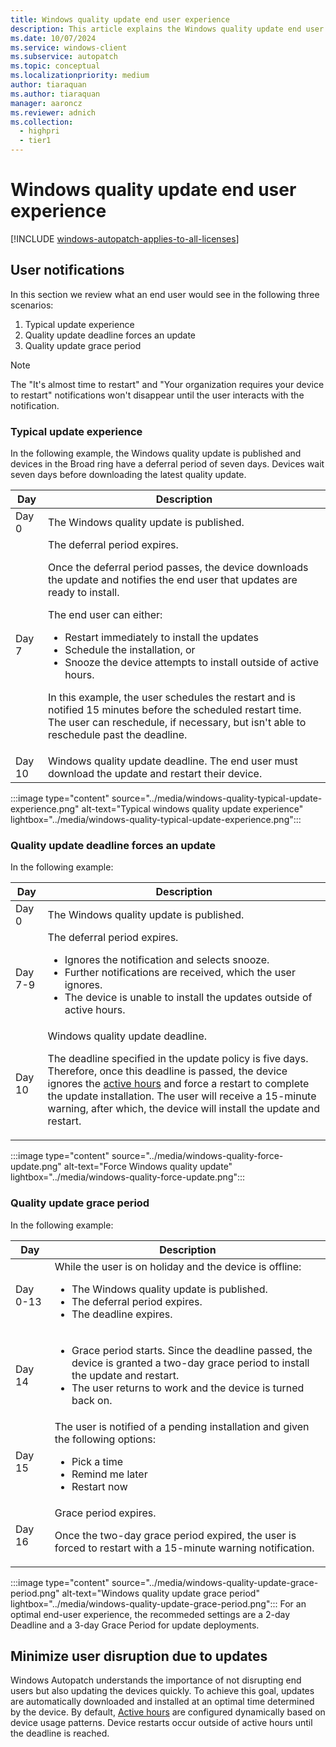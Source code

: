 ```yaml
---
title: Windows quality update end user experience
description: This article explains the Windows quality update end user experience
ms.date: 10/07/2024
ms.service: windows-client
ms.subservice: autopatch
ms.topic: conceptual
ms.localizationpriority: medium
author: tiaraquan
ms.author: tiaraquan
manager: aaroncz
ms.reviewer: adnich
ms.collection:
  - highpri
  - tier1
---
```


# Windows quality update end user experience

[!INCLUDE [windows-autopatch-applies-to-all-licenses](../includes/windows-autopatch-applies-to-all-licenses.md)]

## User notifications

In this section we review what an end user would see in the following three scenarios:

1. Typical update experience
2. Quality update deadline forces an update
3. Quality update grace period

> [!NOTE]
> The "It's almost time to restart" and "Your organization requires your device to restart" notifications won't disappear until the user interacts with the notification.

### Typical update experience

In the following example, the Windows quality update is published and devices in the Broad ring have a deferral period of seven days. Devices wait seven days before downloading the latest quality update.

| Day | Description |
| --- | --- |
| Day 0 | The Windows quality update is published. |
| Day 7 | The deferral period expires.<p>Once the deferral period passes, the device downloads the update and notifies the end user that updates are ready to install.</p><p>The end user can either:<ul><li>Restart immediately to install the updates</li><li>Schedule the installation, or</li><li>Snooze the device attempts to install outside of active hours.</li></ul></p><p>In this example, the user schedules the restart and is notified 15 minutes before the scheduled restart time. The user can reschedule, if necessary, but isn't able to reschedule past the deadline.</p> |
| Day 10 | Windows quality update deadline. The end user must download the update and restart their device. |

:::image type="content" source="../media/windows-quality-typical-update-experience.png" alt-text="Typical windows quality update experience" lightbox="../media/windows-quality-typical-update-experience.png":::

### Quality update deadline forces an update

In the following example:

| Day | Description |
| --- | --- |
| Day 0 | The Windows quality update is published. |
| Day 7-9 | The deferral period expires.<p><ul><li>Ignores the notification and selects snooze.</li><li>Further notifications are received, which the user ignores.</li><li>The device is unable to install the updates outside of active hours.</li></ul></p> |
| Day 10 | Windows quality update deadline.<p>The deadline specified in the update policy is five days. Therefore, once this deadline is passed, the device ignores the [active hours](/windows/client-management/mdm/policy-csp-update#activehoursstart) and force a restart to complete the update installation. The user will receive a 15-minute warning, after which, the device will install the update and restart.</p> |

:::image type="content" source="../media/windows-quality-force-update.png" alt-text="Force Windows quality update" lightbox="../media/windows-quality-force-update.png":::

### Quality update grace period

In the following example:

| Day | Description |
| --- | --- |
| Day 0-13 | While the user is on holiday and the device is offline:<ul><li>The Windows quality update is published.</li><li>The deferral period expires.</li><li>The deadline expires.</li></ul> |
| Day 14 |<ul><li>Grace period starts. Since the deadline passed, the device is granted a two-day grace period to install the update and restart.</li><li>The user returns to work and the device is turned back on.</li></ul> |
| Day 15 | The user is notified of a pending installation and given the following options:<ul><li>Pick a time</li><li>Remind me later</li><li>Restart now</li></ul>|
| Day 16 | Grace period expires.<p>Once the two-day grace period expired, the user is forced to restart with a 15-minute warning notification.</p> |

:::image type="content" source="../media/windows-quality-update-grace-period.png" alt-text="Windows quality update grace period" lightbox="../media/windows-quality-update-grace-period.png":::
For an optimal end-user experience, the recommeded settings are a 2-day Deadline and a 3-day Grace Period for update deployments.

## Minimize user disruption due to updates

Windows Autopatch understands the importance of not disrupting end users but also updating the devices quickly. To achieve this goal, updates are automatically downloaded and installed at an optimal time determined by the device. By default, [Active hours](/windows/client-management/mdm/policy-csp-update#activehoursstart) are configured dynamically based on device usage patterns. Device restarts occur outside of active hours until the deadline is reached.

